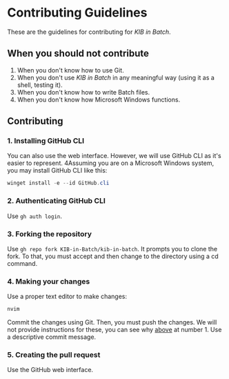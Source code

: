 # Contributing Guidelines

These are the guidelines for contributing for *KIB in Batch*.

## When you should not contribute

1. When you don't know how to use Git.
2. When you don't use *KIB in Batch* in any meaningful way (using it as a shell, testing it).
3. When you don't know how to write Batch files.
4. When you don't know how Microsoft Windows functions.

## Contributing

### 1. Installing GitHub CLI

You can also use the web interface. However, we will use GitHub CLI as it's easier to represent.
4Assuming you are on a Microsoft Windows system, you may install GitHub CLI like this:

```powershell
winget install -e --id GitHub.cli
```

### 2. Authenticating GitHub CLI

Use `gh auth login`.

### 3. Forking the repository

Use `gh repo fork KIB-in-Batch/kib-in-batch`. It prompts you to clone the fork. To that, you must accept and then change to the directory using a cd command.

### 4. Making your changes

Use a proper text editor to make changes:

```powershell
nvim
```

Commit the changes using Git. Then, you must push the changes. We will not provide instructions for these, you can see why [above](#when-you-should-not-contribute) at number 1. Use a descriptive commit message.

### 5. Creating the pull request

Use the GitHub web interface.
